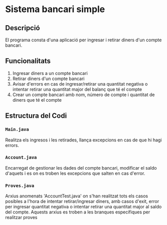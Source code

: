 # Sistema bancari simple

## Descripció
El programa consta d'una aplicació per ingresar i retirar diners d'un compte bancari.

## Funcionalitats

1. Ingresar diners a un compte bancari
2. Retirar diners d'un compte bancari
3. Avisar d'errors en cas de ingresar/retirar una quantitat negativa o intentar retirar una quantitat major del balanç que té el compte
4. Crear un compte bancari amb nom, número de compte i quantitat de diners que té el compte


## Estructura del Codi

### `Main.java`
 Realitza els ingresos i les retirades, llança excepcions en cas de que hi hagi errors.

### `Account.java`
 Encarregat de gestionar les dades del compte bancari, modificar el saldo d'aquets i es on es troben les excepcions que salten en cas d'error.

### `Proves.java`

 Arxius anomenats 'AccountTest.java' on s'han realitzat tots els casos posibles a l'hora de intentar retirar/ingresar diners, amb casos d'exit, error per ingresar quantitat negativa o intentar retirar una quantitat major al saldo del compte.
 Aquests arxius es troben a les branques específiques per realitzar proves
